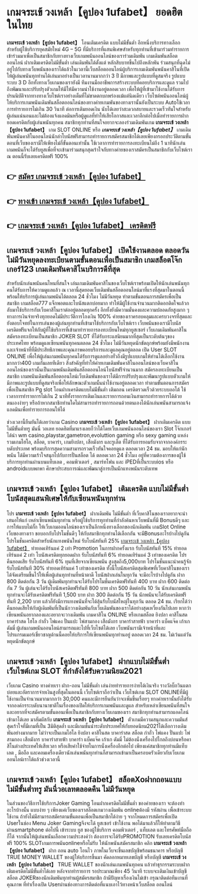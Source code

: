 # เกมจระเข้ วงเหล้า【คูปอง 1ufabet】  ยอดฮิตในไทย

**เกมจระเข้ วงเหล้า【คูปอง 1ufabet】** โอนเติมเครดิต แบบไม่มีขั้นต่ำ  อีกหนึ่งบริการทางเลือกสำหรับผู้ใช้บริการยุคสมัยใหม่ 4G – 5G ที่มีบริการที่แสนพิเศษสำหรับทุกท่านที่เข้ามาร่วมทำรายการเข้าร่วมมาเพื่อเป็นสมาชิกกับทางทางเว็บเกมพนันออนไลน์ของเราร่วมเดิมพัน เกมเดิมพันสล็อตออนไลน์ ฝากเติมเครดิตไม่มีขั้นต่ำ เล่นเดิมพันได้ตั้งแต่ หลักสิบบาทขึ้นไปถึงหลักพัน ร่วมสนุกที่ฉุดไม่อยู่ไปกับทางเว็บพนันของเราได้แล้วในเวลานี้เว็บสล็อตออนไลน์ผู้บริการเกมเดิมพันพนันคาสิโนที่เปิดให้ผู้เล่นพนันทุกท่านได้เล่นมาอย่างเป็นเวลานานมากกว่า 3 ปี มีภาพและรูปแบบที่ดูสมจริง รูปแบบระบบ 3 D
อีกทั้งทางเว็บเกมของเรายังมี ทีมงานมืออาชีพการสร้างระบบที่คอยบริการและดูแล  รวมไปถึงพัฒนาและปรับปรุงตัวเกมให้มีให้มีความน่าใช้งานอยู่ตลอดเวลา เพื่อให้ผู้ที่เข้ามาใช้งานได้รับการปรนนิบัติจากทางทางเว็บไซต์เราอย่างเต็มที่ไม่ขาดตกบกพร่องแม้แต่นิดเดียว เว็บไซต์พนันออนไลน์ผู้ให้บริการเกมพนันเดิมพันสล็อตออนไลน์ของทางค่ายเกมพันของทางเรานั้นยังเป็นระบบ Autoใช้เวลาการทำรายการไม่เกิน 30 วินาที ต่อการเติมยอดเงิน นับได้เลยว่าสะดวกสบายและรวดเร็วทันใจสำหรับผู้เล่นแน่นอนและไม่ต้องแจ้งแอดมินหรือผู้ดูแลที่ทำให้เสียโอกาสและเวลาอีกต่อไปเมื่อทำรายการฝากยอดเครดิตกับผู้เล่นพนันทุกคน
สมาชิกทุกท่านที่สนใจอยากจะลองร่วมเดิมพันเกม **เกมจระเข้ วงเหล้า【คูปอง 1ufabet】** เกม SLOT ONLINE หรือ ***เกมจระเข้ วงเหล้า【คูปอง 1ufabet】*** เกมเดิมพันพนันคาสิโนออนไลน์นักล่าโบนัสฟรีสามารถทำรายการสมัครสมาชิกได้เลยเพียงกรอกประวัติตามขั้นตอนที่เว็บของเรามีให้เพียงไม่กี่ขั้นตอนเท่านั้น ใช้เวลาการทำรายการลงทะเบียนไม่ถึง 1 นาทีนักเล่นเกมพนันก็จะได้รับยูสเพื่อที่จะเข้ามาร่วมสนุกสุดเร้าใจกับทางค่ายของเราสมัครเป็นสมาชิกกับเว็บไซต์เราณ ตอนนี้รับเลยเครดิตฟรี 100%

## 👉 [สมัคร เกมจระเข้ วงเหล้า【คูปอง 1ufabet】](https://archa888.com/)
## 👉 [ทางเข้า เกมจระเข้ วงเหล้า【คูปอง 1ufabet】](https://archa888.com/)
## 👉 [เกมจระเข้ วงเหล้า【คูปอง 1ufabet】 เครดิตฟรี](https://archa888.com/)

## เกมจระเข้ วงเหล้า【คูปอง 1ufabet】 เปิดใช้งานตลอด ตลอดวัน ไม่มีวันหยุดลงทะเบียนตามขั้นตอนเพื่อเป็นสมาชิก เกมสล็อตโจ๊กเกอร์123 เกมเดิมพันคาสิโนบริการดีที่สุด

สำหรับนักเล่นพนันคนไหนที่สนใจ เล่นเกมเดิมพันคาสิโนของเว็บไซต์เราพร้อมเปิดให้นักเล่นพนันทุกคนได้รับการให้ความดูแลแล้ว ณ เวลานี้สุดยอดเว็บเดิมพันสล็อตออนไลน์มาที่แรงที่สุดมาในตอนนี้ พร้อมให้บริการผู้เล่นเกมพนันได้ตลอด 24 ชั่วโมง ไม่มีวันหยุด ทำตามขั้นตอนการสมัครเพื่อเป็นสมาชิก เกมสล็อต777 แจ็กพอตและโบนัสแตกบ่อยมาก ทำให้มีผู้ใช้งานจำนวนมากติดอกติดใจแล้วกลับมาใช้บริการกับเว็บคาสิโนเราต่ออยู่ตลอดทุกครั้ง อีกทั้งยังมีความมั่นคงและความปลอดภัยสูงมาก ๆ ทางการเงินจ่ายจริงทุกยอดไม่มีประวัติการโกงเงิน 100% ค่ายของเราครอบคลุมและครบวงจรที่สุดและยังตอบโจทย์ในการเล่นของผู้เล่นทุกท่านที่เข้ามาใช้บริการกับเว็บไซต์เรา
เว็บพนันของเรามีโบนัสเครดิตฟรีแจกให้กับผู้ที่ใช้บริการที่เข้ามาทำรายการลงทะเบียนใหม่ทุกยูสเซอร์ เว็บเกมเดิมพันคาสิโนสมัครลงทะเบียนเป็นสมาชิก JOKER SLOT ที่ได้รับกระแสนิยมมากที่สุดเป็นระดับต้นๆของประเทศไทย พร้อมดูแลเซียนพนันทุกคนตลอด 24 ชั่วโมง ไม่มีวันหยุดนักขัตฤกษ์พร้อมยังมีพนักงานและเจ้าหน้าที่ที่มีประสิทธิภาพและคุณภาพคอยบริการและดูแลคุณอยู่ตลอด เปิด User SLOT ONLINE เพื่อให้ผู้เล่นเกมพนันทุกคนได้รับการดูแลอย่างทั่วถึงมีรูปแบบเกมให้ท่านได้เลือกใช้งานมากกว่า400 เกมกันเลยทีเดียว
สิ่งสำคัญที่ทำให้ค่ายเกมเดิมพันคาสิโนออนไลน์ของเว็บคาสิโนออนไลน์ของเรานั้นเป็นเกมพนันเดิมพันสล็อตออนไลน์โบนัสฟรีจำนวนมาก สมัครลงทะเบียนเป็นสมาชิก  เกมพนันเดิมพันสล็อตออนไลน์เว็บเดิมพันของเราได้มีการปรับปรุงและพัฒนารูปแบบตัวเกมให้มีภาพและรูปแบบที่ดูสมจริงเพื่อให้ลักษณะตัวเกมนั้นน่าใช้งานอยู่ตลอดเวลา ทำตามขั้นตอนการสมัครเพื่อเป็นสมาชิก Pg slot โอนฝากเครดิตแบบไม่มีขั้นต่ำ เติมถอน เครดิตรวดเร็วด้วยระบบออโต้ ใช้เวลาการทำรายการไม่เกิน 2 นาทีทั้งรายการเติมเงินและรายการถอนเงินสามารถทำรายการได้ด้วยตนเองง่ายๆ หรือถ้าหากสมาชิกท่านใดไม่สามารถทำรายการถอนด้วยตนเองได้นักเล่นพนันสามารถแจ้งแอดมินเพื่อทำรายการถอนให้ได้

ช่วงเวลานี้ยืนยันได้เลยว่าเกม Casino **เกมจระเข้ วงเหล้า【คูปอง 1ufabet】** ฝากเติมเครดิต แบบไม่มีขั้นต่ำทรู มันนี่ วอเลท ยอดฮิตที่มาแรงเลยก็ว่าได้โดยเว็บเกมพนันออนไลน์ของเรา Slot โจ๊กเกอร์ได้นำ  wm casino,playstar,gametron,evoluttion gaming หรือ sexy gaming แหล่งรวมเกมไฮโล, สล็อต, บาคาร่า, เกมยิงปลา, เสือมังกร และรูเล็ต ที่ได้รับการยอมรับจากจากองค์กรระบดับประเทศ พร้อมบริการสุดความสามารถรวดเร็วทันใจคอยดูแล ตลอดเวลา 24 ชม. มอบให้แก่นักพนัน ได้มีความเร้าใจสนุกไปกับการปั่นสล็อต ได้ ตลอดเวลา 24 ชั่วโมง อยู่ที่ความต้องการของผู้ใช้บริการทุกท่านผ่านบนแท็บเลต , คอมพิวเตอร์ , สมาร์ทโฟน และ iPEDที่เป็นระบบios หรือ androidแบบพกพา ศึกษาประสบการณ์และพัฒนาสู่การเป็นนักแทงพนันระดับเทพ

## เกมจระเข้ วงเหล้า【คูปอง 1ufabet】 เติมเครดิต แบบไม่มีขั้นต่ำ โบนัสสุดแสนพิเศษให้กับเซียนพนันทุกท่าน

โปร **เกมจระเข้ วงเหล้า【คูปอง 1ufabet】** ฝากเดิมพัน ไม่มีขั้นต่ำ ที่เว็บคาสิโนของเราอยากจะนำเสนอให้แก่  เหล่าเซียนพนันทุกท่าน หรือผู้ใช้บริการทุกท่านที่กำลังค้นหาเว็บพนันที่มี Bonusดีๆ และการให้แบบไม่กั๊ก ให้เว็บเกมออนไลน์ของเราเป็นอีกหนึ่งทางเลือกของนักเดิมพัน เกมSlot Online เว็บของทางเรา ขอบอกกับโปรโมชั่นดีๆ ให้กับสมาชิกทุกท่านได้เลือกกัน จะมีBonusอะไรบ้างไปดูกัน
โปรโมชั่นเครดิตสำหรับนักแทงพนันใหม่ รับโบนัสทันที 25% [เกมจระเข้ วงเหล้า【คูปอง 1ufabet】](https://archa888.com/) ทำยอดเทิร์นแค่ 2 เท่า
 Promotion ในการฝากครั้งแรก รับโบนัสทันที 15% ทำยอดเทิร์นแค่ 2 เท่า
โบนัสเครดิตทุกยอดฝาก รับโบนัสทันที 6% ทำยอดเทิร์นแค่ 3 เท่าของเครดิต
โปรคืนยอดเสีย รับโบนัสทันที 6% ทุนที่เสียจากเซียนพนัน สูงสุดถึง5,000บาท
โปรโมชั่นแนะนำคนรู้จัก รับโบนัสทันที 30% ทำยอดเทิร์นแค่ 1 เท่าของเครดิต
ทั้งนี้โบนัสเครดิตสุดพิเศษที่เว็บคาสิโนของเราได้จัดเตรียมขึ้นไว้ให้เพื่อผู้เล่นทุกท่านที่หน้าตาดี โบนัสฝากเล่นในทุกวัน จะมีอะไรบ้างไปดูกัน
ฝาก 800 ติดต่อกัน 3 วัน ผู้เดิมพันทุกท่านจะได้รับโปรโมชั่นเครดิตฟรีทันที 400 บาท
ฝาก 600 ติดต่อกัน 7 วัน ผู้เล่นจะได้รับโบนัสเครดิตฟรีทันที 800 บาท
ฝาก 500 ติดต่อกัน 10 วัน นักเล่นเกมพนันทุกท่านจะได้รับเครดิตฟรีทันที 1,500 บาท
ฝาก 300 ติดต่อกัน 15 วัน นักพนันจะได้รับเครดิตฟรีทันที 2,200 บาท
แล้วก็ยังมีการแทงพนันที่จะได้ลุ้นรับโบนัสใหญ่ในทุกวัน ตลอด 24 ชม. เรียกได้ว่าคืนยอดเสียให้กับผู้เดิมพันที่เป็นนักวางเดิมพันกับเว็บเดิมพันของเราได้อย่างสุดเหวี่ยงกันไปเลย หากว่าเซียนพนันอยากลองและอยากจะวางเดิมพัน เกมคาสิโน ONLINE หรือเกมสล็อต ยิงปลา คาสิโนสด บาคาร่าสด ไฮโล กำถั่ว ไพ่แคง ปั่นแปะ ไพ่สามกอง เสือมังกร บาคาร่าสายฟ้า บาคาร่า แบ็คแจ๊ค เก้าเก ดัมมี่ ผู้เล่นเกมพนันออนไลน์สามารถแตะไปที่เว็บไซต์ได้เลย เว็บพนันเรามีเจ้าหน้าที่และโปรแกรมเมอร์เชี่ยวชาญด้านนี้คอยให้บริการให้เซียนพนันทุกท่านอยู่ ตลอดเวลา 24 ชม. ไม่เว้นแต่วันหยุดนักขัตฤกษ์

## เกมจระเข้ วงเหล้า【คูปอง 1ufabet】 ฝากแบบไม่มีขั้นต่ำ  เว็บไซต์เกม SLOT ที่กำลังได้รับความนิยม2021

เว็บเกม Casino ทางค่ายเรา ฝาก-ถอน ไม่มีขั้นต่ำ เล่นง่ายทำรายการง่ายได้เงินจริง รางวัลบิ๊กวินแตกบ่อยและอัตราการจ่ายเงินสูงที่สุดในตอนนี้ เว็บไซต์เราถือว่าเป็น เว็บไซต์เกม SLOT ONLINEที่มีผู้ใช้งานเป็นจำนวนมากมากกว่า 30,000 คนและมีการยืนยันว่าจะเพิ่มขึ้นเรื่อยๆ ทางค่ายเรานั้นยังได้รับจากองค์กรระบดับนานาชาติในเรื่องของเปิดให้บริการเกมพนันและดูแล สำหรับเหล่าเซียนพนันที่สนใจและอยากที่จะสมัครตามขั้นตอนเพื่อเป็นสมาชิกกับทางเว็บเกมของเรา สมาชิกทุกท่านสามารถแอดไลน์เข้ามาได้เลย
	มาสัมผัสกับ **เกมจระเข้ วงเหล้า【คูปอง 1ufabet】** ตัวเกมมีความสนุกและความมันส์สุดเร้าใจที่มีเกมที่เป็น 3มิติสุดล้ำ และมีเกมชั้นนำระดับประเทศให้กับยอดนิยม2021ได้เลือกวางเดิมพันอย่างมากมาย  ไม่ว่าจะเป็นเกมไฮโล ยิงปลา คาสิโนสด บาคาร่าสด สล็อต กำถั่ว ไพ่แคง ปั่นแปะ ไพ่สามกอง เสือมังกร บาคาร่าสายฟ้า บาคาร่า แบ็คแจ๊ค เก้าเก ดัมมี่ ไม่ต้องนั่งเครื่องไปไกลถึงบ่อนหรือคาสิโนต่างประเทศให้เสียเวลา หรือเสียค่าใช้จ่ายในการนั่งเครื่องอีกต่อไป เพียงแค่สมาชิกทุกท่านมีแท็บเลต , มือถือ และคอมเครื่องเดียวนักเล่นพนันทุกท่านก็สามารถเข้ามาเป็นครอบครัวเดียวกับเว็บเกมออนไลน์เราได้แล้วช่วงเวลานี้

## เกมจระเข้ วงเหล้า【คูปอง 1ufabet】 สล็อตXoฝากถอนแบบไม่มีขั้นต่ำทรู มันนี่วอเลทตลอดคืน ไม่มีวันหยุด

ในส่วนของวิธีการใช้บริการJoker Gaming โอนฝากเครดิตไม่มีขั้นต่ำ ของค่ายของเรา จะต้องทำอะไรบ้างนั้น แบบง่าย ๆ เพียงแค่เว็บของเราสล็อตเกมวางเดิมพัน onlineต้องมี รหัสผ่าน เพื่อเข้าระบบใช้งาน ถ้ายังไม่มีสามารถสมัครตามขั้นตอนเพื่อเป็นสมาชิกได้ง่าย ๆ จากโหมดการสมัครเพื่อเปิด Userในช่อง Menu Joker Gamingจึงจะได้ ยูสเซอร์ เข้าใช้งาน พอได้มาแล้วก็ให้ทำตามวิธีผ่านsmartphone ต่อไปนี้
เข้าระบบ ยูส  ของผู้ใช้บริการ คอมพิวเตอร์ , แท็บเลต และโทรศัพท์มือถือก็ได้
จากนั้นให้ผู้เล่นพนันเลือกความประสงค์ว่า ต้องการจะได้รับPROMOTION รับเลยเครดิตโบนัสฟรี 100% SLOTเกมการพนันonlineหรือไม่รับ
ให้นักพนันสมัครสมาชิก คลิก **เกมจระเข้ วงเหล้า【คูปอง 1ufabet】** ฝาก ถอน auto โอนไว ภาพในเว็บจะขึ้นเลขบัญชีพร้อมธนาคาร หรือบัญชี TRUE MONEY WALLET ของผู้ให้บริการขึ้นมา
คัดลอกหมายเลขบัญชี หรือบัญชี **เกมจระเข้ วงเหล้า【คูปอง 1ufabet】** TRUE WALLET ของนักเล่นเกมพนันทุกคน แล้วทำธุรกรรมระบบฝากเติมเครดิตไม่มีขั้นต่ำได้เลย
หลังจากทำรายการ รอประมาณเพียง 45 วินาที ระบบจะเติมเงินเข้าบัญชีสล็อต JOKERของนักเดิมพันทุกท่านผู้สมัครสมาชิก
ถ้ามีปัญหาเรื่องเงินไม่เข้า กรุณาติดต่อทีมงานที่คุณภาพ ที่ทำเรื่องเปิด Userผ่านช่องทางการติดต่อที่แนบเอาไว้ทางหน้าเว็บสล็อต ออนไลน์


